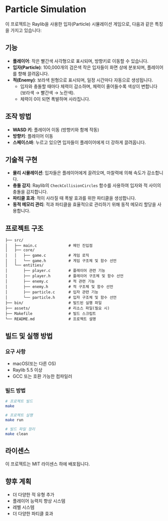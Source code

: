 # Particle Simulation

이 프로젝트는 Raylib을 사용한 입자(Particle) 시뮬레이션 게임으로, 다음과 같은 특징을 가지고 있습니다:

## 기능

- **플레이어**: 작은 빨간색 사각형으로 표시되며, 방향키로 이동할 수 있습니다.
- **입자(Particle)**: 100,000개의 검은색 작은 입자들이 화면 상에 분포되며, 플레이어를 향해 끌려옵니다.
- **적(Enemy)**: 보라색 원형으로 표시되며, 일정 시간마다 자동으로 생성됩니다.
  - 입자와 충돌할 때마다 체력이 감소하며, 체력이 줄어들수록 색상이 변합니다 (보라색 → 빨간색 → 노란색).
  - 체력이 0이 되면 폭발하며 사라집니다.

## 조작 방법

- **WASD 키**: 플레이어 이동 (방향키와 함께 작동)
- **방향키**: 플레이어 이동
- **스페이스바**: 누르고 있으면 입자들이 플레이어에게 더 강하게 끌려옵니다.

## 기술적 구현

- **물리 시뮬레이션**: 입자들은 플레이어에게 끌려오며, 마찰력에 의해 속도가 감소합니다.
- **충돌 감지**: Raylib의 `CheckCollisionCircles` 함수를 사용하여 입자와 적 사이의 충돌을 감지합니다.
- **파티클 효과**: 적이 사라질 때 폭발 효과를 위한 파티클을 생성합니다.
- **동적 메모리 관리**: 적과 파티클을 효율적으로 관리하기 위해 동적 메모리 할당을 사용합니다.

## 프로젝트 구조

```
├── src/
│   ├── main.c              # 메인 진입점
│   ├── core/
│   │   ├── game.c          # 게임 로직
│   │   └── game.h          # 게임 구조체 및 함수 선언
│   └── entities/
│       ├── player.c        # 플레이어 관련 기능
│       ├── player.h        # 플레이어 구조체 및 함수 선언
│       ├── enemy.c         # 적 관련 기능
│       ├── enemy.h         # 적 구조체 및 함수 선언
│       ├── particle.c      # 입자 관련 기능
│       └── particle.h      # 입자 구조체 및 함수 선언
├── bin/                    # 빌드된 실행 파일
├── assets/                 # 리소스 파일(필요 시)
├── Makefile                # 빌드 스크립트
└── README.md               # 프로젝트 설명
```

## 빌드 및 실행 방법

### 요구 사항

- macOS(또는 다른 OS)
- Raylib 5.5 이상
- GCC 또는 호환 가능한 컴파일러

### 빌드 방법

```bash
# 프로젝트 빌드
make

# 프로젝트 실행
make run

# 빌드 파일 정리
make clean
```

## 라이센스

이 프로젝트는 MIT 라이센스 하에 배포됩니다.

## 향후 계획

- 더 다양한 적 유형 추가
- 플레이어 능력치 향상 시스템
- 레벨 시스템
- 더 다양한 파티클 효과